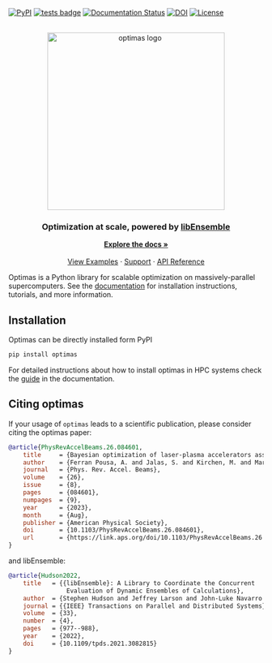 [![PyPI](https://img.shields.io/pypi/v/optimas)](https://pypi.org/project/optimas/)
[![tests badge](https://github.com/optimas-org/optimas/actions/workflows/unix.yml/badge.svg)](https://github.com/optimas-org/optimas/actions)
[![Documentation Status](https://readthedocs.org/projects/optimas/badge/?version=latest)](https://optimas.readthedocs.io/en/latest/?badge=latest)
[![DOI](https://zenodo.org/badge/287560975.svg)](https://zenodo.org/badge/latestdoi/287560975)
[![License](https://img.shields.io/pypi/l/optimas.svg)](license.txt)

<!-- PROJECT LOGO -->
<br />
<div align="center">
  <a href="https://github.com/othneildrew/Best-README-Template">
    <img src="https://user-images.githubusercontent.com/20479420/219680583-34ac9525-7715-4e2a-b4fe-74848e9f59b2.png" alt="optimas logo" width="350">
  </a>

  <h3 align="center">
    Optimization at scale, powered by 
    <a href="https://libensemble.readthedocs.io/"><strong>libEnsemble</strong></a>
  </h3>

  <p align="center">
    <a href="https://optimas.readthedocs.io/"><strong>Explore the docs »</strong></a>
    <br />
    <br />
    <a href="https://optimas.readthedocs.io/en/latest/examples/index.html">View Examples</a>
    ·
    <a href="https://optimas.slack.com/">Support</a>
    ·
    <a href="https://optimas.readthedocs.io/en/latest/api/index.html">API Reference</a>
  </p>
</div>

Optimas is a Python library for scalable optimization on massively-parallel supercomputers. See the [documentation](https://optimas.readthedocs.io/) for installation instructions, tutorials, and more information.

## Installation
Optimas can be directly installed form PyPI
```sh
pip install optimas
```
For detailed instructions about how to install optimas in HPC systems check the [guide](https://optimas.readthedocs.io/en/latest/user_guide/installation.html#instructions) in the documentation.

## Citing optimas
If your usage of `optimas` leads to a scientific publication, please consider citing the optimas paper:
```bibtex
@article{PhysRevAccelBeams.26.084601,
    title     = {Bayesian optimization of laser-plasma accelerators assisted by reduced physical models},
    author    = {Ferran Pousa, A. and Jalas, S. and Kirchen, M. and Martinez de la Ossa, A. and Th\'evenet, M. and Hudson, S. and Larson, J. and Huebl, A. and Vay, J.-L. and Lehe, R.},
    journal   = {Phys. Rev. Accel. Beams},
    volume    = {26},
    issue     = {8},
    pages     = {084601},
    numpages  = {9},
    year      = {2023},
    month     = {Aug},
    publisher = {American Physical Society},
    doi       = {10.1103/PhysRevAccelBeams.26.084601},
    url       = {https://link.aps.org/doi/10.1103/PhysRevAccelBeams.26.084601}
}
```
and libEnsemble:
```bibtex
@article{Hudson2022,
    title   = {{libEnsemble}: A Library to Coordinate the Concurrent
                Evaluation of Dynamic Ensembles of Calculations},
    author  = {Stephen Hudson and Jeffrey Larson and John-Luke Navarro and Stefan M. Wild},
    journal = {{IEEE} Transactions on Parallel and Distributed Systems},
    volume  = {33},
    number  = {4},
    pages   = {977--988},
    year    = {2022},
    doi     = {10.1109/tpds.2021.3082815}
}
```
